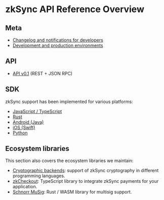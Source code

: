 # zkSync API Reference Overview

## Meta

- [Changelog and notifications for developers](./changelog)
- [Development and production environments](./environments)

## API

- [API v0.1](./v0.1.md) (REST + JSON RPC)

## SDK

zkSync support has been implemented for various platforms:

- [JavaScript / TypeScript](./sdk/js)
- [Rust](./sdk/rust)
- [Android (Java)](./sdk/java)
- [iOS (Swift)](./sdk/swift)
- [Python](./sdk/python)

## Ecosystem libraries

This section also covers the ecosystem libraries we maintain:

- [Cryptographic backends](./sdk/crypto): support of zkSync cryptography in different programming languages.
- [zkCheckout](./sdk/checkout): TypeScript library to integrate zkSync payments for your application.
- [Schnorr MuSig](https://github.com/matter-labs/schnorr-musig): Rust / WASM library for multisig support.
